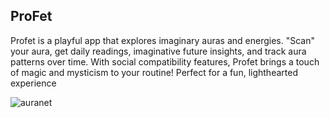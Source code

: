 ## ProFet
Profet is a playful app that explores imaginary auras and energies. "Scan" your aura, get daily readings, imaginative future insights, and track aura patterns over time. With social compatibility features, Profet brings a touch of magic and mysticism to your routine! Perfect for a fun, lighthearted experience

![auranet](https://github.com/user-attachments/assets/ace22117-9b43-4c2c-a132-4aabc75416cf)
